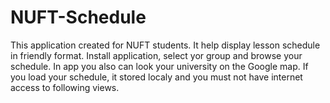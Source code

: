 # NUFT-Schedule
This application created for NUFT students. It help display lesson schedule  in friendly format. Install application, select yor group and browse your schedule. In app you also can look your university on the Google map. If you load your schedule, it stored localy and you must not have internet access to following views.

